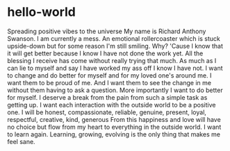 # hello-world
Spreading positive vibes to the universe
My name is Richard Anthony Swanson. I am currently a mess. An emotional rollercoaster which is stuck upside-down but for some reason I'm still smiling. Why? 'Cause I know that it will get better because I know I have not done the work yet. All the blessing I receive has come without really trying that much. As much as I can lie to myself and say I have worked my ass off I know I have not. I want to change and do better for myself and for my loved one's around me. I want them to be proud of me. And I want them to see the change in me without them having to ask a question. More importantly I want to do better for myself. I deserve a break from the pain from such a simple task as getting up. I want each interaction with the outside world to be a positive one. 
I will be honest, compassionate, reliable, genuine, present, loyal, respectful, creative, kind, generous
From this happiness and love will have no choice but flow from my heart to everything in the outside world. 
I want to learn again. Learning, growing, evolving is the only thing that makes me feel sane. 
